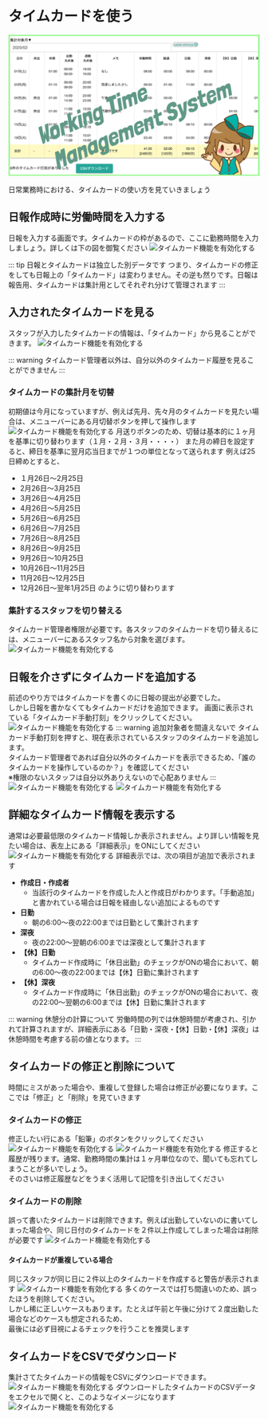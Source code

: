 
# タイムカードを使う
![郵便番号から住所を入力](../../image/icatch/i7.png)

日常業務時における、タイムカードの使い方を見ていきましょう
## 日報作成時に労働時間を入力する
日報を入力する画面です。タイムカードの枠があるので、ここに勤務時間を入力しましょう。詳しくは下の図を御覧ください
![タイムカード機能を有効化する](/timecard/t3.png)

::: tip 日報とタイムカードは独立した別データです
つまり、タイムカードの修正をしても日報上の「タイムカード」は変わりません。その逆も然りです。日報は報告用、タイムカードは集計用としてそれぞれ分けて管理されます
:::

## 入力されたタイムカードを見る
スタッフが入力したタイムカードの情報は、「タイムカード」から見ることができます。
![タイムカード機能を有効化する](/timecard/t10.png)

::: warning
タイムカード管理者以外は、自分以外のタイムカード履歴を見ることができません
:::

### タイムカードの集計月を切替
初期値は今月になっていますが、例えば先月、先々月のタイムカードを見たい場合は、メニューバーにある月切替ボタンを押して操作します
![タイムカード機能を有効化する](/timecard/t22.png)
月送りボタンのため、切替は基本的に１ヶ月を基準に切り替わります（１月・２月・３月・・・・）
また月の締日を設定すると、締日を基準に翌月応当日までが１つの単位となって送られます
例えば25日締めとすると、
- １月26日〜2月25日
- 2月26日〜3月25日
- 3月26日〜4月25日
- 4月26日〜5月25日
- 5月26日〜6月25日
- 6月26日〜7月25日
- 7月26日〜8月25日
- 8月26日〜9月25日
- 9月26日〜10月25日
- 10月26日〜11月25日
- 11月26日〜12月25日
- 12月26日〜翌年1月25日
のように切り替わります

### 集計するスタッフを切り替える
タイムカード管理者権限が必要です。各スタッフのタイムカードを切り替えるには、メニューバーにあるスタッフ名から対象を選びます。
![タイムカード機能を有効化する](/timecard/t23.png)


## 日報を介さずにタイムカードを追加する
前述のやり方ではタイムカードを書くのに日報の提出が必要でした。  
しかし日報を書かなくてもタイムカードだけを追加できます。
画面に表示されている「タイムカード手動打刻」をクリックしてください。
![タイムカード機能を有効化する](/timecard/t11.png)
::: warning 追加対象者を間違えないで
タイムカード手動打刻を押すと、現在表示されているスタッフのタイムカードを追加します。  
タイムカード管理者であれば自分以外のタイムカードを表示できるため、「誰のタイムカードを操作しているのか？」を確認してください  
※権限のないスタッフは自分以外ありえないので心配ありません
:::
![タイムカード機能を有効化する](/timecard/t12.png)
![タイムカード機能を有効化する](/timecard/t13.png)

## 詳細なタイムカード情報を表示する
通常は必要最低限のタイムカード情報しか表示されません。より詳しい情報を見たい場合は、表左上にある「詳細表示」をONにしてください
![タイムカード機能を有効化する](/timecard/t19.png)
詳細表示では、次の項目が追加で表示されます
- **作成日・作成者**
  - 当該行のタイムカードを作成した人と作成日がわかります。「手動追加」と書かれている場合は日報を経由しない追加によるものです
- **日勤**
  - 朝の6:00〜夜の22:00までは日勤として集計されます
- **深夜**
  - 夜の22:00〜翌朝の6:00までは深夜として集計されます
- **【休】日勤**
  - タイムカード作成時に「休日出勤」のチェックがONの場合において、朝の6:00〜夜の22:00までは【休】日勤に集計されます
- **【休】深夜**
  - タイムカード作成時に「休日出勤」のチェックがONの場合において、夜の22:00〜翌朝の6:00までは【休】日勤に集計されます

::: warning 休憩分の計算について
労働時間の列では休憩時間が考慮され、引かれて計算されますが、詳細表示にある「日勤・深夜・【休】日勤・【休】深夜」は休憩時間を考慮する前の値となります。
:::

## タイムカードの修正と削除について
時間にミスがあった場合や、重複して登録した場合は修正が必要になります。ここでは「修正」と「削除」を見ていきます
### タイムカードの修正
修正したい行にある「鉛筆」のボタンをクリックしてください
![タイムカード機能を有効化する](/timecard/t14.png)
![タイムカード機能を有効化する](/timecard/t15.png)
修正すると履歴が残ります。通常、勤務時間の集計は１ヶ月単位なので、聞いても忘れてしまうことが多いでしょう。  
そのさいは修正履歴などをうまく活用して記憶を引き出してください

### タイムカードの削除
誤って書いたタイムカードは削除できます。例えば出勤していないのに書いてしまった場合や、同じ日付のタイムカードを２件以上作成してしまった場合は削除が必要です
![タイムカード機能を有効化する](/timecard/t17.png)

#### タイムカードが重複している場合
同じスタッフが同じ日に２件以上のタイムカードを作成すると警告が表示されます
![タイムカード機能を有効化する](/timecard/t18.png)
多くのケースでは打ち間違いのため、誤ったほうを削除してください。  
しかし稀に正しいケースもあります。たとえば午前と午後に分けて２度出勤した場合などのケースも想定されるため、  
最後には必ず目視によるチェックを行うことを推奨します

## タイムカードをCSVでダウンロード
集計さてたタイムカードの情報をCSVにダウンロードできます。
![タイムカード機能を有効化する](/timecard/t20.png)
ダウンロードしたタイムカードのCSVデータをエクセルで開くと、このようなイメージになります
![タイムカード機能を有効化する](/timecard/t21.png)

